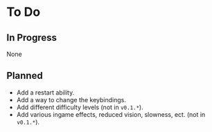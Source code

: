 # To Do

## In Progress
None

## Planned
- Add a restart ability.
- Add a way to change the keybindings.
- Add different difficulty levels (not in `v0.1.*`).
- Add various ingame effects, reduced vision, slowness, ect. (not in `v0.1.*`).